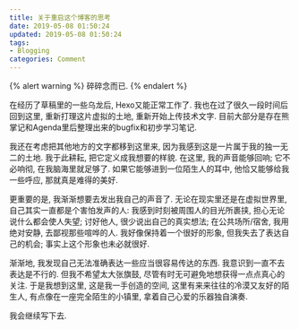 ```yaml
---
title: 关于重启这个博客的思考
date: 2019-05-08 01:50:24
updated: 2019-05-08 01:50:24
tags:
- Blogging
categories: Comment
---
```


{% alert warning %}
碎碎念而已.
{% endalert %}
<!-- more -->

在经历了草稿里的一些乌龙后, Hexo又能正常工作了. 我也在过了很久一段时间后回到这里, 重新打理这片虚拟的土地, 重新开始上传技术文字. 目前大部分是存在熊掌记和Agenda里后整理出来的bugfix和初步学习笔记.

我还在考虑把其他地方的文字都移到这里来, 因为我感到这是一片属于我的独一无二的土地. 我于此耕耘, 把它定义成我想要的样貌. 在这里, 我的声音能够回响; 它不必响彻, 在我脑海里就足够了. 如果它能够进到一位陌生人的耳中, 他恰又能够给我一些呼应, 那就真是难得的美好.

更重要的是, 我渐渐想要去发出我自己的声音了. 无论在现实里还是在虚拟世界里, 自己其实一直都是个害怕发声的人: 我感到时刻被周围人的目光所裹挟, 担心无论说什么都会使人失望; 讨好他人, 很少说出自己的真实想法; 在公共场所/宿舍, 我用绝对安静, 去鄙视那些喧哗的人. 我好像保持着一个很好的形象, 但我失去了表达自己的机会; 事实上这个形象也未必就很好.

渐渐地, 我发现自己无法准确表达一些应当很容易传达的东西. 我意识到一直不去表达是不行的. 但我不希望太大张旗鼓, 尽管有时无可避免地想获得一点点真心的关注. 于是我想到这里, 这是我一手创造的空间, 这里有来来往往的冷漠又友好的陌生人, 有点像在一座完全陌生的小镇里, 拿着自己心爱的乐器独自演奏.

我会继续写下去.
